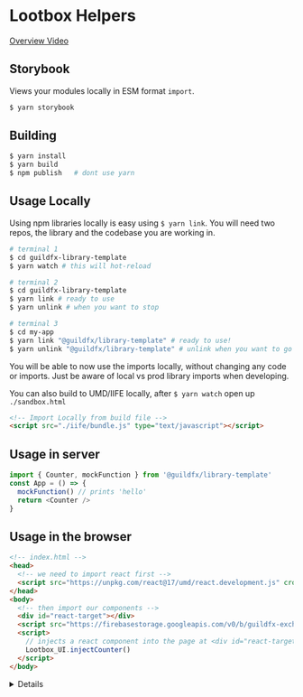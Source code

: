 # Lootbox Helpers

[Overview Video](https://drive.google.com/file/d/1kM8IeodBU4TMKoZrt4kHuFSqAzBcJmFO/view?usp=sharing)

## Storybook

Views your modules locally in ESM format `import`.

```bash
$ yarn storybook
```

## Building

```bash
$ yarn install
$ yarn build
$ npm publish	# dont use yarn
```

## Usage Locally

Using npm libraries locally is easy using `$ yarn link`. You will need two repos, the library and the codebase you are working in.

```bash
# terminal 1
$ cd guildfx-library-template
$ yarn watch # this will hot-reload
```

```bash
# terminal 2
$ cd guildfx-library-template
$ yarn link # ready to use
$ yarn unlink # when you want to stop
```

```bash
# terminal 3
$ cd my-app
$ yarn link "@guildfx/library-template" # ready to use!
$ yarn unlink "@guildfx/library-template" # unlink when you want to go back to prod version
```

You will be able to now use the imports locally, without changing any code or imports.
Just be aware of local vs prod library imports when developing.

You can also build to UMD/IIFE locally, after `$ yarn watch` open up `./sandbox.html`

```html
<!-- Import Locally from build file -->
<script src="./iife/bundle.js" type="text/javascript"></script>
```

## Usage in server

```js
import { Counter, mockFunction } from '@guildfx/library-template'
const App = () => {
  mockFunction() // prints 'hello'
  return <Counter />
}
```

## Usage in the browser

```html
<!-- index.html -->
<head>
  <!-- we need to import react first -->
  <script src="https://unpkg.com/react@17/umd/react.development.js" crossorigin></script>
</head>
<body>
  <!-- then import our components -->
  <div id="react-target"></div>
  <script src="https://firebasestorage.googleapis.com/v0/b/guildfx-exchange.appspot.com/o/index.js?alt=media&token=ed98e790-1eab-4b7f-acc1-b06065975d69"></script>
  <script>
    // injects a react component into the page at <div id="react-target">
    Lootbox_UI.injectCounter()
  </script>
</body>
```

<details>

# @vijayt/counter

This is just a demo component, part of the boilerplate for putting together a project that publishes components to the NPM registry. Features of the boilerplate include: Compilation using Rollup and TypeScript, Unit / Functional testing using Jest and React Testing library, Visual testing using Storybook. There is a [tutorial](https://vijayt.com/post/boilerplate-for-publishing-components-with-a-storybook/) that explains how the project was put together.

</details>
